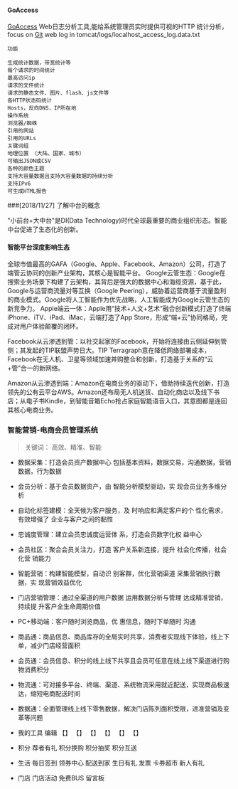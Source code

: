 #### GoAccess
[GoAccess](https://goaccess.io/) Web日志分析工具,能给系统管理员实时提供可视的HTTP 统计分析， focus on [Git](https://github.com/allinurl/goaccess)
  web log in tomcat/logs/localhost_access_log.data.txt

`功能`

    生成统计数据，带宽统计等
    每个请求的时间统计
    最高访问ip
    请求的文件统计
    请求的静态文件、图片、flash、js文件等
    各HTTP状态码统计
    Hosts，反向DNS，IP所在地
    操作系统
    浏览器/蜘蛛
    引用的网站
    引用的URLs
    关键词组
    地理位置 （大陆、国家、城市）
    可输出JSON或CSV
    各种的颜色主题
    支持大容量数据且支持大容量数据的持续分析
    支持IPv6
    可生成HTML报告

###[2018/11/27] 了解中台的概念

"小前台+大中台"是DI(Data Technology)时代全球最重要的商业组织形态。智能中台促进了生态化的创新。
#### 智能平台深度影响生态
全球市值最高的GAFA（Google、Apple、Facebook、Amazon）公司，打造了端管云协同的创新产业架构，其核心是智能平台。
Google云管生态：Google在搜索业务场景下构建了云架构，其背后是强大的数据中心和海缆资源，基于此，Google与运营商流量对等互换（Google Peering），威胁着运营商基于流量盈利的商业模式。Google将人工智能作为优先战略，人工智能成为Google云管生态的新竞争力。
Apple端云一体：Apple用“技术+人文+艺术”融合创新模式打造了终端iPhone、iTV、iPad、iMac，云端打造了App Store，形成“端+云”协同格局，完成对用户体验颠覆的闭环。

Facebook从云渗透到管：以社交起家的Facebook，开始将连接由云侧延伸到管侧；其发起的TIP联盟声势日大。TIP Terragraph意在降低网络部署成本，Facebook在无人机、卫星等领域加速并购整合和创新，打造基于关系的“云+管”合一的新网络。

Amazon从云渗透到端：Amazon在电商业务的驱动下，借助持续迭代创新，打造领先的公有云平台AWS。Amazon还布局无人机送货、自动化商店以及线下书店；从电子书Kindle，到智能音箱Echo抢占家庭智能语音入口，其意图都是连回其核心电商业务。

### 智能营销-电商会员管理系统
> 关键词： 高效、精准、智能
* 数据采集：打造会员资产数据中心 包括基本资料，数据交易，沟通数据，营销数据，行为数据
* 会员分析：基于会员数据资产，由 智能分析模型驱动，实 现会员业务多维分析
* 自动化标签建模：全天候为客户服务，及 时响应和满足客户的个 性化需求，有效增强了 企业与客户之间的黏性
* 忠诚度管理：建立会员忠诚度运营体 系，打造会员数字化权 益中心
* 会员社区：聚合会员关注力，打造 客户关系新连接，提升 社会化传播，社会化营 销能力
* 智能营销：构建智能模型，自动识 别客群，优化营销渠道 采集营销执行数据，实 现营销效益优化
* 门店营销管理：通过全渠道的用户数据 运用数据分析与管理 达成精准营销，持续提 升客户全生命周期价值
* PC+移动端：客户随时浏览商品，优 惠信息，随时下单随时 沟通

* 商品通：商品信息、商品库存的全局实时共享，消费者实现线下体验，线上下单，减少门店经营面积
* 会员通：会员信息、积分的线上线下共享且会员可任意在线上线下渠道进行购物消费积分
* 物流通：可对接多平台、终端、渠道、系统物流采用就近配送，实现商品极速达，缩短电商配送时间
* 数据通：全面管理线上线下零售数据，解决门店陈列面积受限，进准营销及变革等问题

* 我的工具    编辑
【】 【】 【】 【】 【】 【】

* 积分
荐者有礼
积分换购
积分抽奖
积分互送


* 生活
每日签到
领券中心
配送到家
生日有礼
发票
卡券超市
新人有礼

* 门店
门店活动
免费BUS
留言板